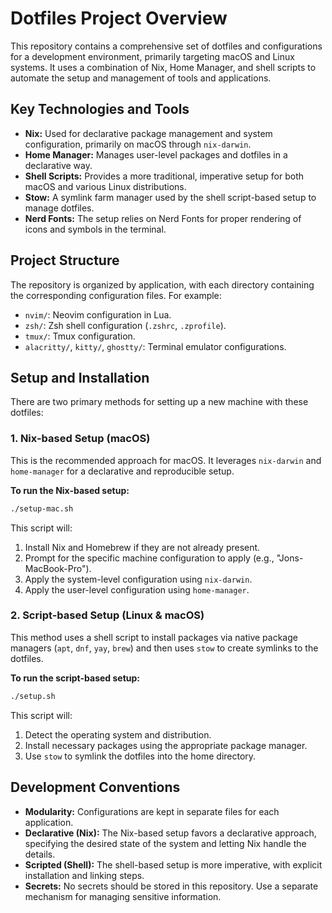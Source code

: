 # Dotfiles Project Overview

This repository contains a comprehensive set of dotfiles and configurations for a development environment, primarily targeting macOS and Linux systems. It uses a combination of Nix, Home Manager, and shell scripts to automate the setup and management of tools and applications.

## Key Technologies and Tools

*   **Nix:** Used for declarative package management and system configuration, primarily on macOS through `nix-darwin`.
*   **Home Manager:** Manages user-level packages and dotfiles in a declarative way.
*   **Shell Scripts:** Provides a more traditional, imperative setup for both macOS and various Linux distributions.
*   **Stow:** A symlink farm manager used by the shell script-based setup to manage dotfiles.
*   **Nerd Fonts:** The setup relies on Nerd Fonts for proper rendering of icons and symbols in the terminal.

## Project Structure

The repository is organized by application, with each directory containing the corresponding configuration files. For example:

*   `nvim/`: Neovim configuration in Lua.
*   `zsh/`: Zsh shell configuration (`.zshrc`, `.zprofile`).
*   `tmux/`: Tmux configuration.
*   `alacritty/`, `kitty/`, `ghostty/`: Terminal emulator configurations.

## Setup and Installation

There are two primary methods for setting up a new machine with these dotfiles:

### 1. Nix-based Setup (macOS)

This is the recommended approach for macOS. It leverages `nix-darwin` and `home-manager` for a declarative and reproducible setup.

**To run the Nix-based setup:**

```bash
./setup-mac.sh
```

This script will:

1.  Install Nix and Homebrew if they are not already present.
2.  Prompt for the specific machine configuration to apply (e.g., "Jons-MacBook-Pro").
3.  Apply the system-level configuration using `nix-darwin`.
4.  Apply the user-level configuration using `home-manager`.

### 2. Script-based Setup (Linux & macOS)

This method uses a shell script to install packages via native package managers (`apt`, `dnf`, `yay`, `brew`) and then uses `stow` to create symlinks to the dotfiles.

**To run the script-based setup:**

```bash
./setup.sh
```

This script will:

1.  Detect the operating system and distribution.
2.  Install necessary packages using the appropriate package manager.
3.  Use `stow` to symlink the dotfiles into the home directory.

## Development Conventions

*   **Modularity:** Configurations are kept in separate files for each application.
*   **Declarative (Nix):** The Nix-based setup favors a declarative approach, specifying the desired state of the system and letting Nix handle the details.
*   **Scripted (Shell):** The shell-based setup is more imperative, with explicit installation and linking steps.
*   **Secrets:** No secrets should be stored in this repository. Use a separate mechanism for managing sensitive information.
